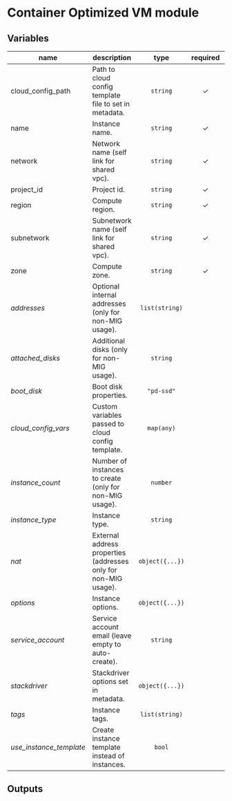 # Container Optimized VM module

<!-- BEGIN TFDOC -->
## Variables

| name | description | type | required | default |
|---|---|:---: |:---:|:---:|
| cloud_config_path | Path to cloud config template file to set in metadata. | <code title="">string</code> | ✓ |  |
| name | Instance name. | <code title="">string</code> | ✓ |  |
| network | Network name (self link for shared vpc). | <code title="">string</code> | ✓ |  |
| project_id | Project id. | <code title="">string</code> | ✓ |  |
| region | Compute region. | <code title="">string</code> | ✓ |  |
| subnetwork | Subnetwork name (self link for shared vpc). | <code title="">string</code> | ✓ |  |
| zone | Compute zone. | <code title="">string</code> | ✓ |  |
| *addresses* | Optional internal addresses (only for non-MIG usage). | <code title="list&#40;string&#41;">list(string)</code> |  | <code title="">[]</code> |
| *attached_disks* | Additional disks (only for non-MIG usage). | <code title="">string</code> |  | <code title="">{}</code> |
| *boot_disk* | Boot disk properties. | <code title="">"pd-ssd"</code> |  | <code title="{}">{}</code> |
| *cloud_config_vars* | Custom variables passed to cloud config template. | <code title="map&#40;any&#41;">map(any)</code> |  | <code title="">{}</code> |
| *instance_count* | Number of instances to create (only for non-MIG usage). | <code title="">number</code> |  | <code title="">1</code> |
| *instance_type* | Instance type. | <code title="">string</code> |  | <code title="">f1-micro</code> |
| *nat* | External address properties (addresses only for non-MIG usage). | <code title="object&#40;&#123;&#10;enabled   &#61; bool&#10;addresses &#61; list&#40;string&#41;&#10;&#125;&#41;">object({...})</code> |  | <code title="{}">{}</code> |
| *options* | Instance options. | <code title="object&#40;&#123;&#10;allow_stopping_for_update &#61; bool&#10;automatic_restart         &#61; bool&#10;can_ip_forward            &#61; bool&#10;on_host_maintenance       &#61; string&#10;&#125;&#41;">object({...})</code> |  | <code title="{}">{}</code> |
| *service_account* | Service account email (leave empty to auto-create). | <code title="">string</code> |  | <code title=""></code> |
| *stackdriver* | Stackdriver options set in metadata. | <code title="object&#40;&#123;&#10;enable_logging    &#61; bool&#10;enable_monitoring &#61; bool&#10;&#125;&#41;">object({...})</code> |  | <code title="{}">{}</code> |
| *tags* | Instance tags. | <code title="list&#40;string&#41;">list(string)</code> |  | <code title="">["ssh"]</code> |
| *use_instance_template* | Create instance template instead of instances. | <code title="">bool</code> |  | <code title="">false</code> |

## Outputs

<!-- END TFDOC -->
